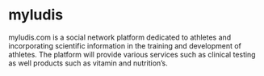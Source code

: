 # myludis
 myludis.com is a social network platform dedicated to athletes and incorporating scientific information in the training and development of athletes. The platform will provide various services such as clinical testing as well products such as vitamin and nutrition’s.
